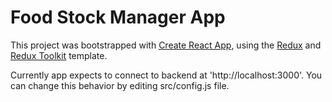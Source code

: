 # Food Stock Manager App

This project was bootstrapped with [Create React App](https://github.com/facebook/create-react-app), using the [Redux](https://redux.js.org/) and [Redux Toolkit](https://redux-toolkit.js.org/) template.

Currently app expects to connect to backend at 'http://localhost:3000'. You can change this behavior by editing src/config.js file. 
